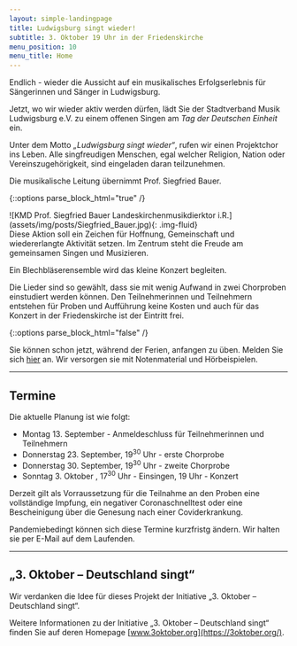 ```yaml
---
layout: simple-landingpage
title: Ludwigsburg singt wieder!
subtitle: 3. Oktober 19 Uhr in der Friedenskirche
menu_position: 10
menu_title: Home
---
```

<span class="fs-2">E</span>ndlich - wieder die Aussicht auf ein musikalisches Erfolgserlebnis 
für Sängerinnen und Sänger in Ludwigsburg. 

Jetzt, wo wir wieder aktiv werden dürfen, lädt Sie der
Stadtverband Musik Ludwigsburg e.V. 
zu einem offenen Singen am _Tag der Deutschen Einheit_ ein.

Unter dem Motto _„Ludwigsburg singt wieder“_, rufen wir einen
Projektchor ins Leben.
Alle singfreudigen Menschen, egal welcher Religion, 
Nation oder Vereinszugehörigkeit, sind eingeladen daran teilzunehmen.


Die musikalische Leitung übernimmt Prof. Siegfried Bauer.

{::options parse_block_html="true" /}
<div class="container">
<div class="row">
  <div class="col-sm-6 col-md-4 col-lg-3 px-5 px-sm-1">
  ![KMD Prof. Siegfried Bauer Landeskirchenmusikdierktor i.R.](assets/img/posts/Siegfried_Bauer.jpg){: .img-fluid}
  </div>
  <div class="col pl-0 pl-lg-2">
  Diese Aktion soll ein Zeichen für Hoffnung, Gemeinschaft und wiedererlangte Aktivität setzen. 
  Im Zentrum steht die Freude am gemeinsamen Singen und Musizieren.

  Ein Blechbläserensemble wird das kleine Konzert begleiten.
  
  Die Lieder sind so gewählt, dass sie mit wenig Aufwand
  in zwei Chorproben einstudiert werden können.
  Den Teilnehmerinnen und Teilnehmern entstehen für Proben und Aufführung keine Kosten und 
  auch für das Konzert in der Friedenskirche ist der Eintritt frei.
  </div>
</div>
</div>
{::options parse_block_html="false" /}

Sie können schon jetzt, während der Ferien, anfangen zu üben. Melden Sie sich 
[hier](anmeldung.html) 
an. Wir versorgen sie mit Notenmaterial und Hörbeispielen.

---
## Termine
Die aktuelle Planung ist wie folgt:

- Montag 13. September - Anmeldeschluss für Teilnehmerinnen und Teilnehmern
- Donnerstag 23. September, 19<sup>30</sup> Uhr - erste Chorprobe
- Donnerstag 30. September, 19<sup>30</sup> Uhr - zweite Chorprobe
- Sonntag 3. Oktober , 17<sup>30</sup> Uhr - Einsingen, 19 Uhr - Konzert

Derzeit gilt als Vorraussetzung für die Teilnahme an den Proben eine vollständige Impfung, 
ein negativer Coronaschnelltest oder eine Bescheinigung über die Genesung 
nach einer Coviderkrankung.

Pandemiebedingt können sich diese Termine kurzfristg ändern. 
Wir halten sie per E-Mail auf dem Laufenden.

---
## „3. Oktober – Deutschland  singt“

Wir verdanken die Idee für dieses Projekt der Initiative „3. Oktober – Deutschland  singt“.

Weitere Informationen zu der Initiative „3. Oktober – Deutschland  singt“ finden Sie auf deren
Homepage [www.3oktober.org](https://3oktober.org/).








